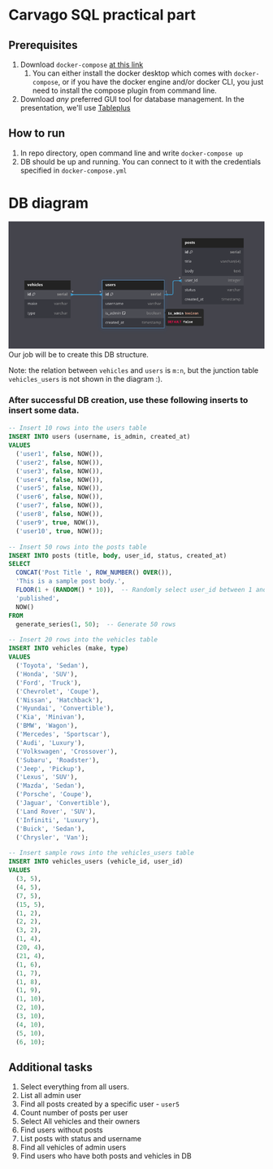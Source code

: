 # Carvago SQL practical part

## Prerequisites
1. Download `docker-compose` [at this link](https://docs.docker.com/compose/install/)
    1. You can either install the docker desktop which comes with `docker-compose`, or if you have the docker engine and/or docker CLI, you just need to install the compose plugin from command line.
2. Download _any_ preferred GUI tool for database management. In the presentation, we'll use [Tableplus](https://tableplus.com/)


## How to run
1. In repo directory, open command line and write `docker-compose up`
2. DB should be up and running. You can connect to it with the credentials specified in `docker-compose.yml`

# DB diagram
![DB to create](/img/db.png)
Our job will be to create this DB structure.

Note: the relation between `vehicles` and `users` is `m:n`, but the junction table `vehicles_users` is not shown in the diagram :).

### After successful DB creation, use these following inserts to insert some data.
```sql
-- Insert 10 rows into the users table
INSERT INTO users (username, is_admin, created_at)
VALUES 
  ('user1', false, NOW()),
  ('user2', false, NOW()),
  ('user3', false, NOW()),
  ('user4', false, NOW()),
  ('user5', false, NOW()),
  ('user6', false, NOW()),
  ('user7', false, NOW()),
  ('user8', false, NOW()),
  ('user9', true, NOW()),
  ('user10', true, NOW());
```

```sql
-- Insert 50 rows into the posts table
INSERT INTO posts (title, body, user_id, status, created_at)
SELECT 
  CONCAT('Post Title ', ROW_NUMBER() OVER()), 
  'This is a sample post body.',
  FLOOR(1 + (RANDOM() * 10)),  -- Randomly select user_id between 1 and 10
  'published',
  NOW()
FROM 
  generate_series(1, 50);  -- Generate 50 rows
```

```sql
-- Insert 20 rows into the vehicles table
INSERT INTO vehicles (make, type)
VALUES 
  ('Toyota', 'Sedan'),
  ('Honda', 'SUV'),
  ('Ford', 'Truck'),
  ('Chevrolet', 'Coupe'),
  ('Nissan', 'Hatchback'),
  ('Hyundai', 'Convertible'),
  ('Kia', 'Minivan'),
  ('BMW', 'Wagon'),
  ('Mercedes', 'Sportscar'),
  ('Audi', 'Luxury'),
  ('Volkswagen', 'Crossover'),
  ('Subaru', 'Roadster'),
  ('Jeep', 'Pickup'),
  ('Lexus', 'SUV'),
  ('Mazda', 'Sedan'),
  ('Porsche', 'Coupe'),
  ('Jaguar', 'Convertible'),
  ('Land Rover', 'SUV'),
  ('Infiniti', 'Luxury'),
  ('Buick', 'Sedan'),
  ('Chrysler', 'Van');
```

```sql
-- Insert sample rows into the vehicles_users table
INSERT INTO vehicles_users (vehicle_id, user_id)
VALUES
  (3, 5),
  (4, 5),
  (7, 5),
  (15, 5),
  (1, 2),
  (2, 2),
  (3, 2),
  (1, 4),
  (20, 4),
  (21, 4), 
  (1, 6), 
  (1, 7), 
  (1, 8), 
  (1, 9), 
  (1, 10), 
  (2, 10), 
  (3, 10), 
  (4, 10), 
  (5, 10), 
  (6, 10);
```

## Additional tasks
1. Select everything from all users.
2. List all admin user
3. Find all posts created by a specific user - `user5`
4. Count number of posts per user
5. Select All vehicles and their owners
6. Find users without posts
7. List posts with status and username
8. Find all vehicles of admin users
9. Find users who have both posts and vehicles in DB
